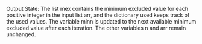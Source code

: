 Output State: The list mex contains the minimum excluded value for each positive integer in the input list arr, and the dictionary used keeps track of the used values. The variable minn is updated to the next available minimum excluded value after each iteration. The other variables n and arr remain unchanged.